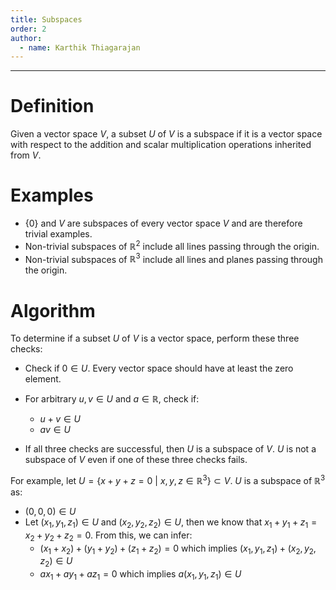 ```yaml
---
title: Subspaces
order: 2
author:
  - name: Karthik Thiagarajan
---
```


<hr>

# Definition

Given a vector space $V$, a subset $U$ of $V$ is a subspace if it is a vector space with respect to the addition and scalar multiplication operations inherited from $V$.



# Examples

- $\{0\}$ and $V$ are subspaces of every vector space $V$ and are therefore trivial examples.
- Non-trivial subspaces of $\mathbb{R}^{2}$ include all lines passing through the origin.
- Non-trivial subspaces of $\mathbb{R}^{3}$ include all lines and planes passing through the origin.



# Algorithm

To determine if a subset $U$ of $V$ is a vector space, perform these three checks:

- Check if $0 \in U$. Every vector space should have at least the zero element.
- For arbitrary $u, v \in U$ and $a \in \mathbb{R}$, check if:
  - $u + v \in U$
  - $av \in U$

- If all three checks are successful, then $U$ is a subspace of $V$. $U$ is not a subspace of $V$ even if one of these three checks fails.



For example, let $U = \{x + y + z = 0\ |\ x, y, z \in \mathbb{R}^3\} \subset V$. $U$ is a subspace of $\mathbb{R}^{3}$ as:

- $(0, 0, 0) \in U$
- Let $(x_1, y_1, z_1) \in U$ and $(x_2, y_2, z_2) \in U$, then we know that $x_1 + y_1 + z_1 = x_2 + y_2 + z_2 = 0$. From this, we can infer:
  - $(x_1 + x_2) + (y_1 + y_2) + (z_1 + z_2) = 0$ which implies $(x_1, y_1, z_1) + (x_2, y_2, z_2) \in U$
  - $ax_1 + ay_1 + az_1 = 0$ which implies $a(x_1, y_1, z_1) \in U$

